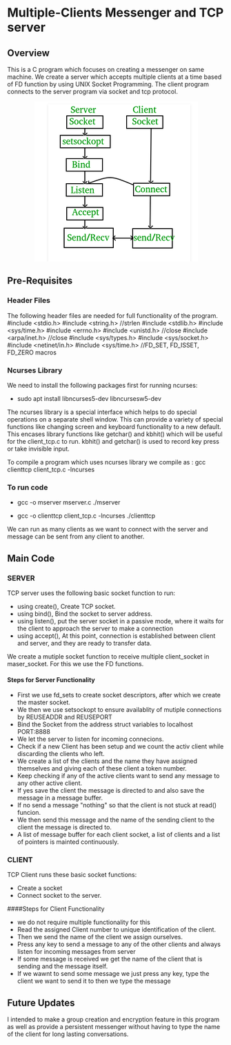 # Multiple-Clients Messenger and TCP server

## Overview

This is a C program which focuses on creating a messenger on same machine. We create a server which accepts multiple clients at a time based of FD function by using UNIX Socket Programming. The client program connects to the server program via socket and tcp protocol. 

<p align="center">
<img src="/images/tcp1.png" "TCP Protocol">
</p>

## Pre-Requisites

### Header Files

The following header files are needed for full functionality of the program.
#include <stdio.h>
#include <string.h> //strlen
#include <stdlib.h>
#include <sys/time.h>
#include <errno.h>
#include <unistd.h> //close
#include <arpa/inet.h> //close
#include <sys/types.h>
#include <sys/socket.h>
#include <netinet/in.h>
#include <sys/time.h> //FD_SET, FD_ISSET, FD_ZERO macros

### Ncurses Library

We need to install the following packages first for running ncurses:
* sudo apt install libncurses5-dev libncursesw5-dev

The ncurses library is a special interface which helps to do special operations on a separate shell window. This can provide a variety of special functions like changing screen and keyboard functionality to a new default. This encases library functions like getchar() and kbhit() which will be useful for the client_tcp.c to run. kbhit() and getchar() is used to record key press or take invisible input. 

To compile a program which uses ncurses library we compile as :
gcc clienttcp client_tcp.c -lncurses

### To run code

* gcc -o mserver mserver.c
./mserver

* gcc -o clienttcp client_tcp.c -lncurses
./clienttcp

We can run as many clients as we want to connect with the server and message can be sent from any client to another.

## Main Code

### SERVER

TCP server uses the following basic socket function to run:
* using create(), Create TCP socket.
* using bind(), Bind the socket to server address.
* using listen(), put the server socket in a passive mode, where it waits for the client to approach the server to make a connection
* using accept(), At this point, connection is established between client and server, and they are ready to transfer data.

We create a mutiple socket function to receive multiple client_socket in maser_socket. For this we use the FD functions. 

#### Steps for Server Functionality 

* First we use fd_sets to create socket descriptors, after which we create the master socket.
* We then we use setsockopt to ensure availablity of mutiple connections by REUSEADDR and REUSEPORT
* Bind the Socket from the address struct variables to localhost PORT:8888
* We let the server to listen for incoming connecions.
* Check if a new Client has been setup and we count the activ client while discarding the clients who left.
* We create a list of the clients and the name they have assigned themselves and giving each of these client a token number.
* Keep checking if any of the active clients want to send any message to any other active client.
* If yes save the client the message is directed to and also save the message in a message buffer.
* If no send a message "nothing" so that the client is not stuck at read() funcion.
* We then send this message and the name of the sending client to the client the message is directed to.
* A list of message buffer for each client socket, a list of clients and a list of pointers is mainted continuously.

### CLIENT

TCP Client runs these basic socket functions:
* Create a socket
* Connect socket to the server.

####Steps for Client Functionality

* we do not require multiple functionality for this
* Read the assigned Client number to unique identification of the client.
* Then we send the name of the client we assign ourselves.
* Press any key to send a message to any of the other clients and always listen for incoming messages from server
* If some message is received we get the name of the client that is sending and the message itself.
* If we wawnt to send some message we just press any key, type the client we want to send it to then we type the message

## Future Updates

I intended to make a group creation and encryption feature in this program as well as provide a persistent messenger without having to type the name of the client for long lasting conversations.
